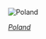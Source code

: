 
![Poland](https://www.gstatic.com/prettyearth/assets/full/5484.jpg)

*[Poland](https://www.google.com/maps/@49.377978,22.449616,14z/data=!3m1!1e3)*
